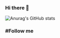 ### Hi there 👋
![Anurag's GitHub stats](https://github-readme-stats.vercel.app/api?username=dahodasturchi&show_icons=true&theme=algolia&custom_title=💻%20JAHONGIR%20ISMOILOV's%20Github%20stats%20[@dahodasturchi])
<!--
**dahodasturchi/dahodasturchi** is a ✨ _special_ ✨ repository because its `README.md` (this file) appears on your GitHub profile.

Here are some ideas to get you started:

- 🔭 I’m currently working on ...
- 🌱 I’m currently learning ...
- 👯 I’m looking to collaborate on ...
- 🤔 I’m looking for help with ...
- 💬 Ask me about ...
- 📫 How to reach me: ...
- 😄 Pronouns: ...
- ⚡ Fun fact: ...
-->

<h3>#Follow me</h3>

